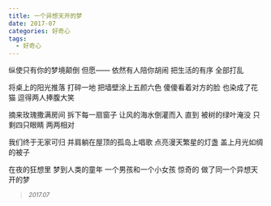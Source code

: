 ```yaml
---
title: 一个异想天开的梦
date: 2017-07
categories: 好奇心
tags:
  - 好奇心
---
```


纵使只有你的梦境颠倒
但愿——
依然有人陪你胡闹
把生活的有序
全部打乱
<!--more-->
将桌上的阳光推落
打碎一地
把墙壁涂上五颜六色
傻傻看着对方的脸
也染成了花猫
逗得两人捧腹大笑

摘来玫瑰撒满房间
拆下每一扇窗子
让风的海水倒灌而入
直到
被树的绿叶淹没
只剩四只眼睛
两两相对

我们终于无家可归
并肩躺在屋顶的孤岛上唱歌
点亮漫天繁星的灯盏
盖上月光如绸的被子

在夜的狂想里
梦到人类的童年
一个男孩和一个小女孩
惊奇的
做了同一个异想天开的梦

<blockquote>
<p><small><i>2017.07</i></small></p>
</blockquote>
